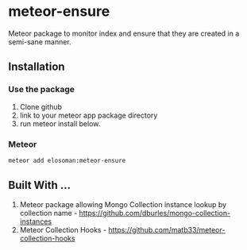# meteor-ensure
Meteor package to monitor index and ensure that they are created in a semi-sane manner.

## Installation

### Use the package

1. Clone github
1. link to your meteor app package directory
1. run meteor install below.

### Meteor

```sh
meteor add elosoman:meteor-ensure
```
## Built With ...

1. Meteor package allowing Mongo Collection instance lookup by collection name -  https://github.com/dburles/mongo-collection-instances
2. Meteor Collection Hooks - https://github.com/matb33/meteor-collection-hooks
